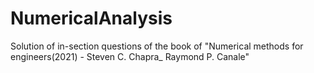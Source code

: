 # NumericalAnalysis
Solution of in-section questions of the book of "Numerical methods for engineers(2021) - Steven C. Chapra_ Raymond P. Canale"
